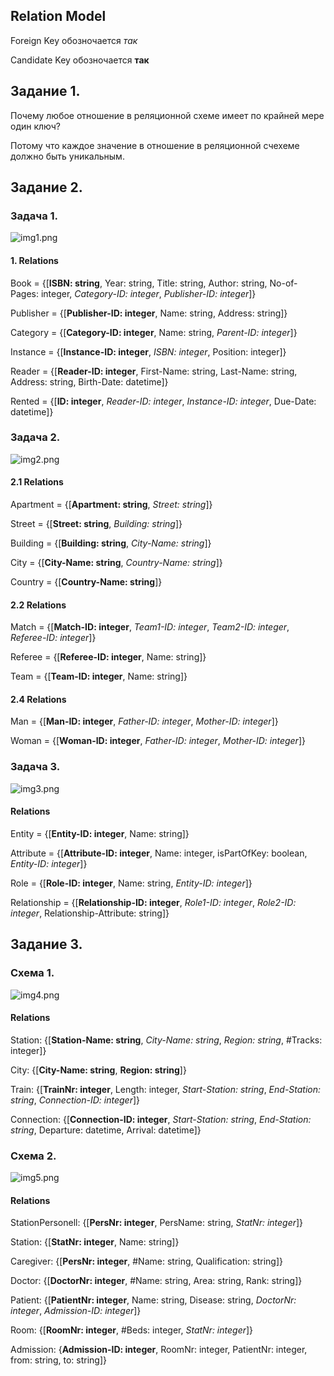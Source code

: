 ## Relation Model

Foreign Key обозночается *так*

Candidate Key обозночается **так**

## Задание 1.

Почему любое отношение в реляционной схеме имеет по крайней мере один ключ?

Потому что каждое значение в отношение в реляционной счехеме должно быть уникальным.

## Задание 2.

### Задача 1.

![img1.png](img1.png)

#### 1. Relations

Book = {[__ISBN: string__, Year: string, Title: string, Author: string, No-of-Pages: integer, *Category-ID: integer*, *Publisher-ID: integer*]}

Publisher = {[__Publisher-ID: integer__, Name: string, Address: string]}

Category = {[__Category-ID: integer__, Name: string, *Parent-ID: integer*]}

Instance = {[__Instance-ID: integer__, *ISBN: integer*, Position: integer]}

Reader = {[__Reader-ID: integer__, First-Name: string, Last-Name: string, Address: string, Birth-Date: datetime]}

Rented = {[__ID: integer__, *Reader-ID: integer*, *Instance-ID: integer*, Due-Date: datetime]}

### Задача 2.

![img2.png](img2.png)

#### 2.1 Relations

Apartment = {[__Apartment: string__, *Street: string*]}

Street = {[__Street: string__, *Building: string*]}

Building = {[__Building: string__, *City-Name: string*]}

City = {[__City-Name: string__, *Country-Name: string*]}

Country = {[__Country-Name: string__]}

#### 2.2 Relations

Match = {[__Match-ID: integer__, *Team1-ID: integer*, *Team2-ID: integer*, *Referee-ID: integer*]}

Referee = {[__Referee-ID: integer__, Name: string]}

Team = {[__Team-ID: integer__, Name: string]}

#### 2.4 Relations

Man = {[__Man-ID: integer__, *Father-ID: integer*, *Mother-ID: integer*]}

Woman = {[__Woman-ID: integer__, *Father-ID: integer*, *Mother-ID: integer*]}

### Задача 3.

![img3.png](img3.png)

#### Relations

Entity = {[__Entity-ID: integer__, Name: string]}

Attribute = {[__Attribute-ID: integer__, Name: integer, isPartOfKey: boolean, *Entity-ID: integer*]}

Role = {[__Role-ID: integer__, Name: string, *Entity-ID: integer*]}

Relationship = {[__Relationship-ID: integer__, *Role1-ID: integer*, *Role2-ID: integer*, Relationship-Attribute: string]}

## Задание 3.

### Схема 1.

![img4.png](img4.png)

#### Relations

Station: {[__Station-Name: string__, *City-Name: string*, *Region: string*, #Tracks: integer]}

City: {[__City-Name: string__, __Region: string__]}

Train: {[__TrainNr: integer__, Length: integer, *Start-Station: string*, *End-Station: string*, *Connection-ID: integer*]}

Connection: {[__Connection-ID: integer__, *Start-Station: string*, *End-Station: string*, Departure: datetime, Arrival: datetime]}

### Схема 2.

![img5.png](img5.png)

#### Relations

StationPersonell: {[__PersNr: integer__, PersName: string, *StatNr: integer*]}

Station: {[__StatNr: integer__, Name: string]}

Caregiver: {[__PersNr: integer__, #Name: string, Qualification: string]}

Doctor: {[__DoctorNr: integer__, #Name: string, Area: string, Rank: string]}

Patient: {[__PatientNr: integer__, Name: string, Disease: string, *DoctorNr: integer*, *Admission-ID: integer*]}

Room: {[__RoomNr: integer__, #Beds: integer, *StatNr: integer*]}

Admission: {**Admission-ID: integer**, RoomNr: integer, PatientNr: integer, from: string, to: string]}
